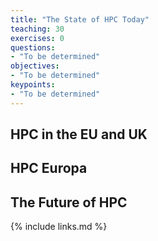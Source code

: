 ```yaml
---
title: "The State of HPC Today"
teaching: 30
exercises: 0
questions:
- "To be determined"
objectives:
- "To be determined"
keypoints:
- "To be determined"
---
```


## HPC in the EU and UK

## HPC Europa

## The Future of HPC

{% include links.md %}

